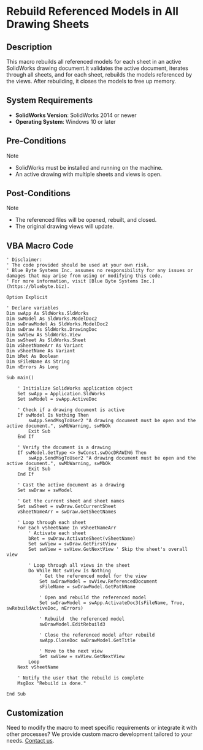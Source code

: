 # Rebuild Referenced Models in All Drawing Sheets

## Description
This macro rebuilds all referenced models for each sheet in an active SolidWorks drawing document.It validates the active document, iterates through all sheets, and for each sheet, rebuilds the models referenced by the views. After rebuilding, it closes the models to free up memory.

## System Requirements
- **SolidWorks Version**: SolidWorks 2014 or newer
- **Operating System**: Windows 10 or later

## Pre-Conditions
> [!NOTE]
> - SolidWorks must be installed and running on the machine.
> - An active drawing with multiple sheets and views is open.

## Post-Conditions
> [!NOTE]
> - The referenced files will be opened, rebuilt, and closed.
> - The original drawing views will update.

 
## VBA Macro Code

```vbnet
' Disclaimer:
' The code provided should be used at your own risk.  
' Blue Byte Systems Inc. assumes no responsibility for any issues or damages that may arise from using or modifying this code.  
' For more information, visit [Blue Byte Systems Inc.](https://bluebyte.biz).

Option Explicit

' Declare variables
Dim swApp As SldWorks.SldWorks
Dim swModel As SldWorks.ModelDoc2
Dim swDrawModel As SldWorks.ModelDoc2
Dim swDraw As SldWorks.DrawingDoc
Dim swView As SldWorks.View
Dim swSheet As SldWorks.Sheet
Dim vSheetNameArr As Variant
Dim vSheetName As Variant
Dim bRet As Boolean
Dim sFileName As String
Dim nErrors As Long

Sub main()

    ' Initialize SolidWorks application object
    Set swApp = Application.SldWorks
    Set swModel = swApp.ActiveDoc

    ' Check if a drawing document is active
    If swModel Is Nothing Then
        swApp.SendMsgToUser2 "A drawing document must be open and the active document.", swMbWarning, swMbOk
        Exit Sub
    End If
    
    ' Verify the document is a drawing
    If swModel.GetType <> SwConst.swDocDRAWING Then
        swApp.SendMsgToUser2 "A drawing document must be open and the active document.", swMbWarning, swMbOk
        Exit Sub
    End If
    
    ' Cast the active document as a drawing
    Set swDraw = swModel
    
    ' Get the current sheet and sheet names
    Set swSheet = swDraw.GetCurrentSheet
    vSheetNameArr = swDraw.GetSheetNames

    ' Loop through each sheet
    For Each vSheetName In vSheetNameArr
        ' Activate each sheet
        bRet = swDraw.ActivateSheet(vSheetName)
        Set swView = swDraw.GetFirstView
        Set swView = swView.GetNextView ' Skip the sheet's overall view

        ' Loop through all views in the sheet
        Do While Not swView Is Nothing
            ' Get the referenced model for the view
            Set swDrawModel = swView.ReferencedDocument
            sFileName = swDrawModel.GetPathName
            
            ' Open and rebuild the referenced model
            Set swDrawModel = swApp.ActivateDoc3(sFileName, True, swRebuildActiveDoc, nErrors)
            
            ' Rebuild  the referenced model
            swDrawModel.EditRebuild3
            
            ' Close the referenced model after rebuild
            swApp.CloseDoc swDrawModel.GetTitle
            
            ' Move to the next view
            Set swView = swView.GetNextView
        Loop
    Next vSheetName
    
    ' Notify the user that the rebuild is complete
    MsgBox "Rebuild is done."

End Sub
```

## Customization
Need to modify the macro to meet specific requirements or integrate it with other processes? We provide custom macro development tailored to your needs. [Contact us](https://bluebyte.biz/contact).